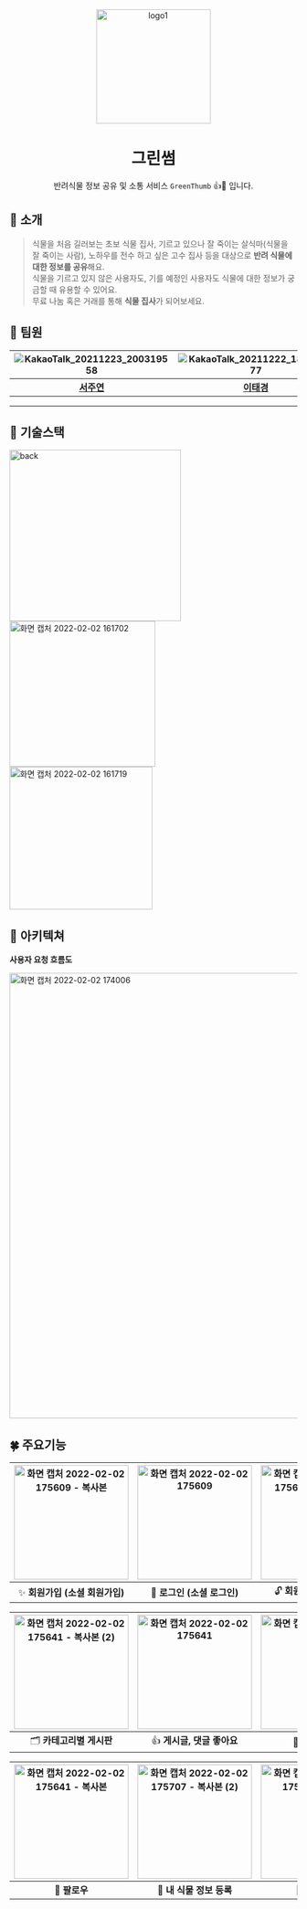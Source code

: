 <div align="center">
  <img width="200" alt="logo1" src="https://user-images.githubusercontent.com/84673603/152112123-a8debf10-b6b1-47d9-b981-8a14a8f1dca5.png">
  
  # 그린썸
  반려식물 정보 공유 및 소통 서비스 `GreenThumb` 👍🌱 입니다.
</div>

## 🌿 소개
> 식물을 처음 길러보는 초보 식물 집사, 기르고 있으나 잘 죽이는 살식마(식물을 잘 죽이는 사람), 노하우를 전수 하고 싶은 고수 집사 등을 대상으로 **반려 식물에 대한 정보를 공유**해요. <br>
식물을 기르고 있지 않은 사용자도, 기를 예정인 사용자도 식물에 대한 정보가 궁금할 때 유용할 수 있어요. <br>
무료 나눔 혹은 거래를 통해 **식물 집사**가 되어보세요.


## 🌳 팀원
|![KakaoTalk_20211223_200319558](https://user-images.githubusercontent.com/84673603/147334216-3b700ac1-d752-4c74-85e7-a80788f07923.png)|![KakaoTalk_20211222_184537177](https://user-images.githubusercontent.com/85170623/147072959-24bf07d0-24d6-4785-b1af-5646c3223a6e.png)|![KakaoTalk_20211222_180456286](https://user-images.githubusercontent.com/85170623/147072823-c1fbed53-4662-4bf5-baab-7f671e1d9e16.png)|![KakaoTalk_20211222_180943652](https://user-images.githubusercontent.com/85170623/147072850-84d4b5b8-9094-41dc-845e-65da7f9e004e.png)|![KakaoTalk_20211223_212530537](https://user-images.githubusercontent.com/84673603/147334357-5be40f85-f286-4ed5-9134-309ab03428e9.png)|![KakaoTalk_20211223_213126057](https://user-images.githubusercontent.com/84673603/147334524-50b95df1-9d0b-4c1a-9749-1a1bf371eadf.png)|
|:---:|:---:|:---:|:---:|:---:|:---:|
|[**서주연**](https://github.com/do-oni)|[**이태경**](https://github.com/gaetaegoo)|[**정은진**](https://github.com/bingbong-party)|[**최해림**](https://github.com/choihaerim)|[**박서은**](https://github.com/westsi1ver)|[**유영훈**](https://github.com/yyhhha)|
---

## 🌴 기술스택
<img width="300" alt="back" src="https://user-images.githubusercontent.com/84673603/152118318-388ddaac-f3f8-483a-9c57-8096e8c9bf5d.png"> <img width="255" alt="화면 캡처 2022-02-02 161702" src="https://user-images.githubusercontent.com/84673603/152118421-96d8cd74-4f24-4b7d-aeb6-38378a4e87f0.png"> <img width="250" alt="화면 캡처 2022-02-02 161719" src="https://user-images.githubusercontent.com/84673603/152118438-fcfb63c0-8e97-4e33-a514-72ddd21fbd7b.png">

## 🌾 아키텍쳐 
**사용자 요청 흐름도**

<img width="780" alt="화면 캡처 2022-02-02 174006" src="https://user-images.githubusercontent.com/84673603/152120438-29069a52-1f15-4ffa-80c9-1bc1f414d60a.png">

## 🍀 주요기능 
|<img width="200" alt="화면 캡처 2022-02-02 175609 - 복사본" src="https://user-images.githubusercontent.com/84673603/152123640-3016d2a5-8c83-4e30-83f2-7871b6ebf7b2.png">|<img width="200" alt="화면 캡처 2022-02-02 175609" src="https://user-images.githubusercontent.com/84673603/152123971-26c610b9-ba92-41f0-931a-da91faddff8e.png">|<img width="200" alt="화면 캡처 2022-02-02 175609 - 복사본 (2)" src="https://user-images.githubusercontent.com/84673603/152127973-473a340f-6bfc-4386-b49a-a0f4bf8c7daa.png">|
|:---:|:---:|:---:|
|✨ **회원가입 (소셜 회원가입)**|🔐 **로그인 (소셜 로그인)**|🔓 **회원, 식물 정보 수정**|

|<img width="200" alt="화면 캡처 2022-02-02 175641 - 복사본 (2)" src="https://user-images.githubusercontent.com/84673603/152125324-ec045c95-d4d6-4368-ac96-691bd343e1a5.png">|<img width="200" alt="화면 캡처 2022-02-02 175641" src="https://user-images.githubusercontent.com/84673603/152125351-47e80aac-81e5-4da0-8a75-78970d382ce9.png">|<img width="200" alt="화면 캡처 2022-02-02 175707" src="https://user-images.githubusercontent.com/84673603/152158228-f5aca673-67f3-464e-ab42-e1421db8558e.png">|
|:---:|:---:|:---:|
|🗂 **카테고리별 게시판**|👍 **게시글, 댓글 좋아요**|🔎 **식물 MBTI**|

|<img width="200" alt="화면 캡처 2022-02-02 175641 - 복사본" src="https://user-images.githubusercontent.com/84673603/152128047-96baf764-d200-459f-9269-3bc8e0ead992.png">|<img width="200" alt="화면 캡처 2022-02-02 175707 - 복사본 (2)" src="https://user-images.githubusercontent.com/84673603/152126869-fc462b65-873b-45db-bf98-3ff2b3f1b7cf.png">|<img width="200" alt="화면 캡처 2022-02-02 175707 - 복사본" src="https://user-images.githubusercontent.com/84673603/152126990-4c829f0a-ea64-4da5-b145-26f058231adb.png">|
|:---:|:---:|:---:|
|💚 **팔로우**|🌱 **내 식물 정보 등록**|🏥 **식물 병원**|
